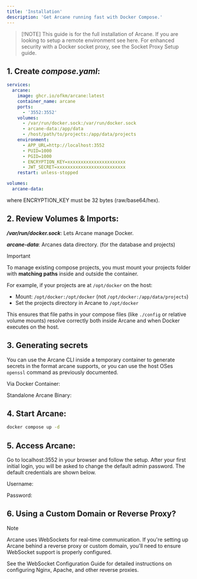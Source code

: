 ```yaml
---
title: 'Installation'
description: 'Get Arcane running fast with Docker Compose.'
---
```


<script lang="ts">
import SetupCode from '$lib/components/setup-code.svelte';
import { Snippet } from '$lib/components/ui/snippet/index.js';
import { Link } from '$lib/components/ui/link/index.js';
</script>

> [!NOTE] This guide is for the full installation of Arcane.
> If you are looking to setup a remote environment see <Link href="/docs/features/environments">here</Link>. For enhanced security with a Docker socket proxy, see the <Link href="/docs/setup/socket-proxy">Socket Proxy Setup</Link> guide.

## 1. Create **_compose.yaml_**:

```yaml
services:
  arcane:
    image: ghcr.io/ofkm/arcane:latest
    container_name: arcane
    ports:
      - '3552:3552'
    volumes:
      - /var/run/docker.sock:/var/run/docker.sock
      - arcane-data:/app/data
      - /host/path/to/projects:/app/data/projects
    environment:
      - APP_URL=http://localhost:3552
      - PUID=1000
      - PGID=1000
      - ENCRYPTION_KEY=xxxxxxxxxxxxxxxxxxxxxx
      - JWT_SECRET=xxxxxxxxxxxxxxxxxxxxxxxxxx
    restart: unless-stopped

volumes:
  arcane-data:
```

where ENCRYPTION_KEY must be 32 bytes (raw/base64/hex).

## 2. Review Volumes & Imports:

**_/var/run/docker.sock_**: Lets Arcane manage Docker.

**_arcane-data_**: Arcanes data directory. (for the database and projects)

> [!IMPORTANT]
> To manage existing compose projects, you must mount your projects folder with **matching paths** inside and outside the container.
>
> For example, if your projects are at `/opt/docker` on the host:
> - Mount: `/opt/docker:/opt/docker` (not `/opt/docker:/app/data/projects`)
> - Set the projects directory in Arcane to `/opt/docker`
>
> This ensures that file paths in your compose files (like `./config` or relative volume mounts) resolve correctly both inside Arcane and when Docker executes on the host.

## 3. Generating secrets

You can use the Arcane CLI inside a temporary container to generate secrets in the format arcane supports, or you can use the host OSes `openssl` command as previously documented.

Via Docker Container:

<Snippet text="docker run --rm ghcr.io/ofkm/arcane:latest /app/arcane generate secret" class="mt-2" />

Standalone Arcane Binary:

<Snippet text="arcane generate secret" class="mt-2" />

## 4. Start Arcane:

```bash
docker compose up -d
```

## 5. Access Arcane:

Go to <Link href="http://localhost:3552">localhost:3552</Link> in your browser and follow the setup. After your first initial login, you will be asked to change the default admin password. The default credentials are shown below.

Username:
<Snippet text="arcane" class="mt-2 max-w-[300px]" />

Password:
<Snippet text="arcane-admin" class="mt-2 max-w-[300px]" />

## 6. Using a Custom Domain or Reverse Proxy?

> [!NOTE]
> Arcane uses WebSockets for real-time communication. If you're setting up Arcane behind a reverse proxy or custom domain, you'll need to ensure WebSocket support is properly configured.
>
> See the <Link href="/docs/configuration/websockets-reverse-proxies">WebSocket Configuration Guide</Link> for detailed instructions on configuring Nginx, Apache, and other reverse proxies.
